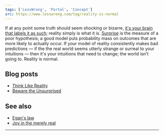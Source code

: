 ```yaml
---
tags: ['LessWrong', 'Portal', 'Concept']
src: https://www.lesswrong.com/tag/reality-is-normal
---
```


If at any point some truth should seem shocking or bizarre, [it's your brain that labels it as such](https://www.lesswrong.com/tag/mind-projection-fallacy); reality simply is what it is. [Surprise](https://www.lesswrong.com/tag/surprise) is the measure of a poor hypothesis; a good model puts probability mass on outcomes that are more likely to actually occur. If your model of reality consistently makes bad predictions — if the the real world seems utterly strange or surreal to your intuitions — then it's your intuitions that need to change; the world isn't going to. Reality is normal.

## Blog posts
- [Think Like Reality](http://lesswrong.com/lw/hs/think_like_reality/)
- [Beware the Unsurprised](http://lesswrong.com/lw/ht/beware_the_unsurprised/)

## See also
- [Egan's law](https://wiki.lesswrong.com/wiki/Egan's_law)
- [Joy in the merely real](https://www.lesswrong.com/tag/joy-in-the-merely-real)



---

